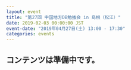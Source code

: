 ```yaml
---
layout: event
title: "第27回 中国地方DB勉強会 in 島根（松江）"
date: 2019-02-03 00:00:00 JST
event-date: "2019年04月27日(土) 13:00 - 17:30"
categories: events
---
```


## コンテンツは準備中です。



